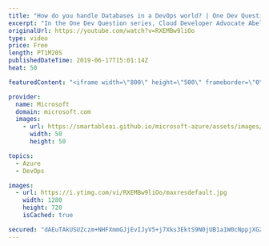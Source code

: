 ```yaml
---
title: "How do you handle Databases in a DevOps world? | One Dev Question: Abel Wang"
excerpt: "In the One Dev Question series, Cloud Developer Advocate Abel Wang explains how Azure DevOps provides developer services to support teams to plan work, collaborate on code development, and build and deploy applications. In this video, Abel explains how databases fit into the DevOps world.   Get more"
originalUrl: https://youtube.com/watch?v=RXEMBw9liOo
type: video
price: Free
length: PT1M20S
publishedDateTime: 2019-06-17T15:01:14Z
heat: 50

featuredContent: "<iframe width=\"800\" height=\"500\" frameborder=\"0\" src=\"https://www.youtube.com/embed/RXEMBw9liOo\" allow=\"accelerometer; autoplay; encrypted-media; gyroscope; picture-in-picture\" allowfullscreen></iframe>"

provider:
  name: Microsoft
  domain: microsoft.com
  images:
    - url: https://smartableai.github.io/microsoft-azure/assets/images/organizations/microsoft.com-50x50.jpg
      width: 50
      height: 50

topics:
  - Azure
  - DevOps

images:
  - url: https://i.ytimg.com/vi/RXEMBw9liOo/maxresdefault.jpg
    width: 1280
    height: 720
    isCached: true

secured: "dAEuTAkUSUZczm+NHFXmmGJjEvIJyV5+j7Xks3EktS9N0jUB1a1W0cNppjXGZ5oPkjt3859DoizCPVUofrTQImwGqqaSuUnnI3xeKKgYN01Y21on9uCXxnn2Kn9lLlTZEok9bR8jH0t8hJsvc2N9L2IoE7EvppPM8HLCSPsQp0VlvjlR9NQfS06UQazp2rR8I5p4B9lcjgLJhXiRK4WsdaCfpYz27xa6n9dFFeMtor+peJqvrrPSD1vf4fm6CT3ijsM/ARvH4OX1C4I8EME6O//ZrI8vjedyKZvZkagTflIuuAZd6j7xVz6H5QPJ+VxfX7B1n6maY4fApomZs2hYTK/S7ZwrFE8CAAMtoXLg2Ed8HDau6Mp8NgU8/mprjhbedEm2H6Z0GVq+8y5yTdCq0YF2/PJ3qBzAEUDqG1eqaNI=;x/FS9eG47CjYlxbRqw+42w=="
---
```


